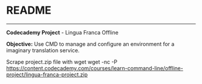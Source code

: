 # README
________________________________________________________________________________

**Codecademy Project** - Lingua Franca Offline

**Objective:**  Use CMD to manage and configure an environment for a imaginary
 translation service.


Scrape project.zip file with wget
 wget -nc -P https://content.codecademy.com/courses/learn-command-line/offline-project/lingua-franca-project.zip
